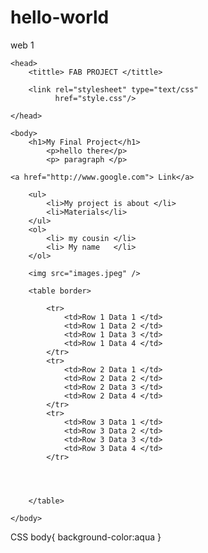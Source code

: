 # hello-world
web 1 



<!DOCTYPE html> 
<html> 
    
    <head>
        <tittle> FAB PROJECT </tittle>
        
        <link rel="stylesheet" type="text/css"
              href="style.css"/>
        
    </head>
    
    <body>
        <h1>My Final Project</h1>
            <p>hello there</p>
            <p> paragraph </p>
    
    <a href="http://www.google.com"> Link</a> 
        
        <ul>
            <li>My project is about </li>
            <li>Materials</li>
        </ul>
        <ol>
            <li> my cousin </li>
            <li> My name   </li>
        </ol>
        
        <img src="images.jpeg" /> 
        
        <table border>
           
            <tr>
                <td>Row 1 Data 1 </td>              
                <td>Row 1 Data 2 </td>              
                <td>Row 1 Data 3 </td>              
                <td>Row 1 Data 4 </td>              
            </tr>
            <tr> 
                <td>Row 2 Data 1 </td>              
                <td>Row 2 Data 2 </td>              
                <td>Row 2 Data 3 </td>              
                <td>Row 2 Data 4 </td>              
            </tr>
            <tr>
                <td>Row 3 Data 1 </td>              
                <td>Row 3 Data 2 </td>              
                <td>Row 3 Data 3 </td>              
                <td>Row 3 Data 4 </td>              
            </tr>
        
        
        
        
        </table>
            
    </body>


</html>


CSS
body{
    background-color:aqua
}
